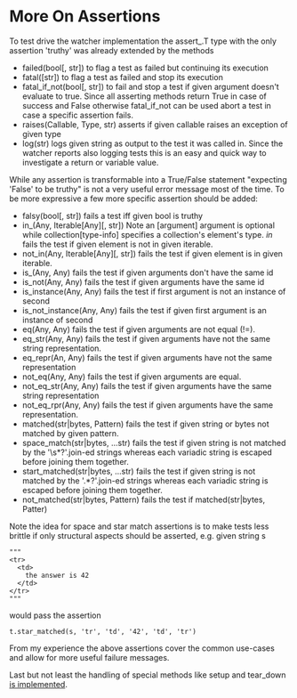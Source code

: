 # More On Assertions

To test drive the watcher implementation the assert_.T type with the
only assertion 'truthy' was already extended by the methods

- failed(bool[, str]) to flag a test as failed but continuing its 
  execution
- fatal([str]) to flag a test as failed and stop its execution
- fatal_if_not(bool[, str]) to fail and stop a test if given 
  argument doesn't evaluate to true.  Since all asserting methods
  return True in case of success and False otherwise fatal_if_not
  can be used abort a test in case a specific assertion fails.
- raises(Callable, Type, str) asserts if given callable raises an
  exception of given type
- log(str) logs given string as output to the test it was called
  in.  Since the watcher reports also logging tests this is an 
  easy and quick way to investigate a return or variable value.

While any assertion is transformable into a True/False statement
"expecting 'False' to be truthy" is not a very useful error message
most of the time.  To be more expressive a few more specific assertion
should be added:

- falsy(bool[, str]) fails a test iff given bool is truthy
- in_(Any, Iterable[Any][, str]) Note an [argument] argument is 
  optional while collection[type-info] specifies a collection's
  element's type.  *in* fails the test if given element is not in
  given iterable.
- not_in(Any, Iterable[Any][, str]) fails the test if given element
  is in given iterable.
- is_(Any, Any) fails the test if given arguments don't have the same id
- is_not(Any, Any) fails the test if given arguments have the same id
- is_instance(Any, Any) fails the test if first argument is not an
  instance of second
- is_not_instance(Any, Any) fails the test if given first argument is an
  instance of second
- eq(Any, Any) fails the test if given arguments are not equal (!=).
- eq_str(Any, Any) fails the test if given arguments have not the
  same string representation.
- eq_repr(An, Any) fails the test if given arguments have not the
  same representation
- not_eq(Any, Any) fails the test if given arguments are equal.
- not_eq_str(Any, Any) fails the test if given arguments have the
  same string representation
- not_eq_rpr(Any, Any) fails the test if given arguments have the
  same representation.
- matched(str|bytes, Pattern) fails the test if given string or 
  bytes not matched by given pattern.
- space_match(str|bytes, ...str) fails the test if given string is
  not matched by the '\s*?'.join-ed strings whereas each variadic
  string is escaped before joining them together.
- start_matched(str|bytes, ...str) fails the test if given string
  is not matched by the '.*?'.join-ed strings whereas each 
  variadic string is escaped before joining them together. 
- not_matched(str|bytes, Pattern) fails the test if
  matched(str|bytes, Patter)

Note the idea for space and star match assertions is to make tests less
brittle if only structural aspects should be asserted, e.g. given string s

    """
    <tr>
      <td>
        the answer is 42
      </td>
    </tr>
    """

would pass the assertion

    t.star_matched(s, 'tr', 'td', '42', 'td', 'tr')

From my experience the above assertions cover the common use-cases
and allow for more useful failure messages.

Last but not least the handling of special methods like setup and
tear_down [is implemented](04_special.md).